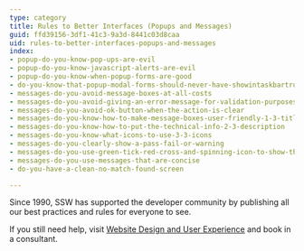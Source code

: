 ```yaml
---
type: category
title: Rules to Better Interfaces (Popups and Messages)
guid: ffd39156-3df1-41c3-9a3d-8441c03d8caa
uid: rules-to-better-interfaces-popups-and-messages
index:
- popup-do-you-know-pop-ups-are-evil
- popup-do-you-know-javascript-alerts-are-evil
- popup-do-you-know-when-popup-forms-are-good
- do-you-know-that-popup-modal-forms-should-never-have-showintaskbartrue
- messages-do-you-avoid-message-boxes-at-all-costs
- messages-do-you-avoid-giving-an-error-message-for-validation-purposes
- messages-do-you-avoid-ok-button-when-the-action-is-clear
- messages-do-you-know-how-to-make-message-boxes-user-friendly-1-3-titles
- messages-do-you-know-how-to-put-the-technical-info-2-3-description
- messages-do-you-know-what-icons-to-use-3-3-icons
- messages-do-you-clearly-show-a-pass-fail-or-warning
- messages-do-you-use-green-tick-red-cross-and-spinning-icon-to-show-the-status
- messages-do-you-use-messages-that-are-concise
- do-you-have-a-clean-no-match-found-screen

---
```

Since 1990, SSW has supported the developer community by publishing all our best practices and rules for everyone to see.

If you still need help, visit [Website Design and User Experience](http&#58;//www.ssw.com.au/ssw/Consulting/WebsiteDesignAndUserExperience.aspx) and book in a consultant.

